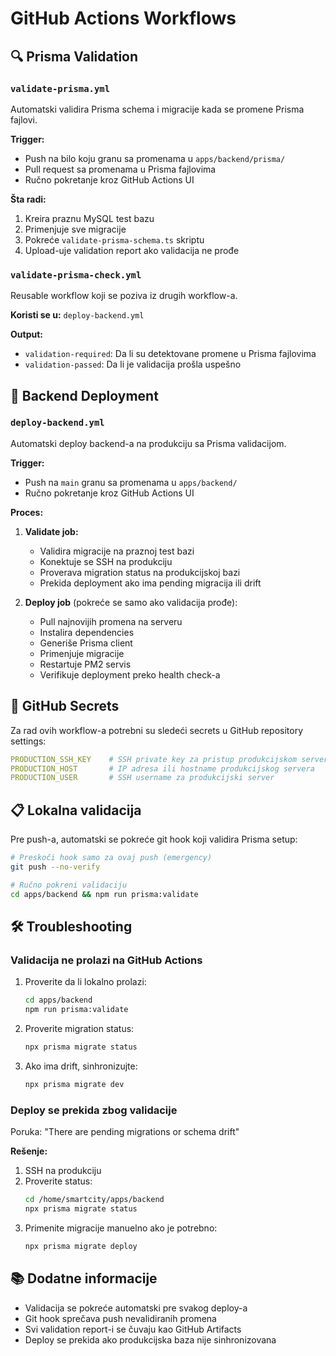 # GitHub Actions Workflows

## 🔍 Prisma Validation

### `validate-prisma.yml`
Automatski validira Prisma schema i migracije kada se promene Prisma fajlovi.

**Trigger:**
- Push na bilo koju granu sa promenama u `apps/backend/prisma/`
- Pull request sa promenama u Prisma fajlovima
- Ručno pokretanje kroz GitHub Actions UI

**Šta radi:**
1. Kreira praznu MySQL test bazu
2. Primenjuje sve migracije
3. Pokreće `validate-prisma-schema.ts` skriptu
4. Upload-uje validation report ako validacija ne prođe

### `validate-prisma-check.yml`
Reusable workflow koji se poziva iz drugih workflow-a.

**Koristi se u:** `deploy-backend.yml`

**Output:**
- `validation-required`: Da li su detektovane promene u Prisma fajlovima
- `validation-passed`: Da li je validacija prošla uspešno

## 🚀 Backend Deployment

### `deploy-backend.yml`
Automatski deploy backend-a na produkciju sa Prisma validacijom.

**Trigger:**
- Push na `main` granu sa promenama u `apps/backend/`
- Ručno pokretanje kroz GitHub Actions UI

**Proces:**
1. **Validate job:**
   - Validira migracije na praznoj test bazi
   - Konektuje se SSH na produkciju
   - Proverava migration status na produkcijskoj bazi
   - Prekida deployment ako ima pending migracija ili drift

2. **Deploy job** (pokreće se samo ako validacija prođe):
   - Pull najnovijih promena na serveru
   - Instalira dependencies
   - Generiše Prisma client
   - Primenjuje migracije
   - Restartuje PM2 servis
   - Verifikuje deployment preko health check-a

## 🔐 GitHub Secrets

Za rad ovih workflow-a potrebni su sledeći secrets u GitHub repository settings:

```yaml
PRODUCTION_SSH_KEY    # SSH private key za pristup produkcijskom serveru
PRODUCTION_HOST       # IP adresa ili hostname produkcijskog servera
PRODUCTION_USER       # SSH username za produkcijski server
```

## 📋 Lokalna validacija

Pre push-a, automatski se pokreće git hook koji validira Prisma setup:

```bash
# Preskoči hook samo za ovaj push (emergency)
git push --no-verify

# Ručno pokreni validaciju
cd apps/backend && npm run prisma:validate
```

## 🛠️ Troubleshooting

### Validacija ne prolazi na GitHub Actions

1. Proverite da li lokalno prolazi:
   ```bash
   cd apps/backend
   npm run prisma:validate
   ```

2. Proverite migration status:
   ```bash
   npx prisma migrate status
   ```

3. Ako ima drift, sinhronizujte:
   ```bash
   npx prisma migrate dev
   ```

### Deploy se prekida zbog validacije

Poruka: "There are pending migrations or schema drift"

**Rešenje:**
1. SSH na produkciju
2. Proverite status:
   ```bash
   cd /home/smartcity/apps/backend
   npx prisma migrate status
   ```
3. Primenite migracije manuelno ako je potrebno:
   ```bash
   npx prisma migrate deploy
   ```

## 📚 Dodatne informacije

- Validacija se pokreće automatski pre svakog deploy-a
- Git hook sprečava push nevalidiranih promena
- Svi validation report-i se čuvaju kao GitHub Artifacts
- Deploy se prekida ako produkcijska baza nije sinhronizovana